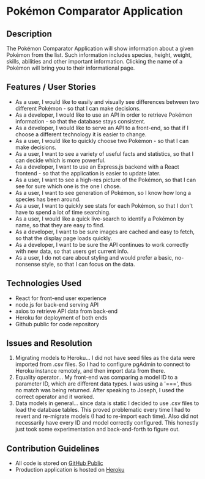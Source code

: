 # Pokémon Comparator Application

## Description

The Pokémon Comparator Application will show information about a given Pokémon from the list. Such information includes species, height, weight, skills, abilities and other important information. Clicking the name of a Pokémon will bring you to their informational page.

## Features / User Stories

- <v2> As a user, I would like to easily and visually see differences between two different Pokémon - so that I can make decisions.
- <v1 mvp complete> As a developer, I would like to use an API in order to retrieve Pokémon information - so that the database stays consistent.
- <v1 mvp complete> As a developer, I would like to serve an API to a front-end, so that if I choose a different technology it is easier to change.
- <v2> As a user, I would like to quickly choose two Pokémon - so that I can make decisions.
- <v1 mvp complete> As a user, I want to see a variety of useful facts and statistics, so that I can decide which is more powerful.
- <v1 mvp complete> As a developer, I want to use an Express.js backend with a React frontend - so that the application is easier to update later.
- <v2> As a user, I want to see a high-res picture of the Pokémon, so that I can see for sure which one is the one I chose.
- <v1 mvp complete> As a user, I want to see generation of Pokémon, so I know how long a species has been around.
- <v1 mvp complete> As a user, I want to quickly see stats for each Pokémon, so that I don't have to spend a lot of time searching.
- <v2> As a user, I would like a quick live-search to identify a Pokémon by name, so that they are easy to find.
- <v2> As a developer, I want to be sure images are cached and easy to fetch, so that the display page loads quickly.
- <v2> As a developer, I want to be sure the API continues to work correctly with new data, so that users get current info.
- <v2> As a user, I do not care about styling and would prefer a basic, no-nonsense style, so that I can focus on the data.

## Technologies Used

- React for front-end user experience
- node.js for back-end serving API
- axios to retrieve API data from back-end
- Heroku for deployment of both ends
- Github public for code repository
  
## Issues and Resolution
  1. Migrating models to Heroku... I did not have seed files as the data were imported from .csv files. So I had to configure pgAdmin to connect to Heroku instance remotely, and then import data from there.
  2. Equality operator... My front-end was comparing a model ID to a parameter ID, which are different data types. I was using a '===', thus no match was being returned. After speaking to Joseph, I used the correct operator and it worked.
  3. Data models in general... since data is static I decided to use .csv files to load the database tables. This proved problematic every time I had to revert and re-migrate models (I had to re-import each time). Also did not necessarily have every ID and model correctly configured. This honestly just took some experimentation and back-and-forth to figure out.

## Contribution Guidelines
  - All code is stored on [GitHub Public](https://github.com/and3rn3t/pokemon-frontend)
  - Production application is hosted on [Heroku](https://pokemon-comparator-frontend.herokuapp.com)
